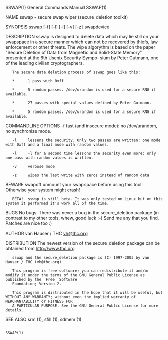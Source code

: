 SSWAP(1)                                                               General Commands Manual                                                              SSWAP(1)

NAME
       sswap - secure swap wiper (secure_deletion toolkit)

SYNOPSIS
       sswap [-f] [-l] [-l] [-v] [-z] swapdevice

DESCRIPTION
       sswap  is  designed  to  delete  data which may lie still on your swapspace in a secure manner which can not be recovered by thiefs, law enforcement or other
       threats.  The wipe algorythm is based on the paper "Secure Deletion of Data from Magnetic and Solid-State Memory" presented at the 6th Usenix Security Sympo‐
       sium by Peter Gutmann, one of the leading civilian cryptographers.

       The secure data deletion process of sswap goes like this:

       *      1 pass with 0xff

       *      5 random passes. /dev/urandom is used for a secure RNG if available.

       *      27 passes with special values defined by Peter Gutmann.

       *      5 random passes. /dev/urandom is used for a secure RNG if available.

COMMANDLINE OPTIONS
       -f     fast (and insecure mode): no /dev/urandom, no synchronize mode.

       -l     lessens the security. Only two passes are written: one mode with 0xff and a final mode with random values.

       -l     -l for a second time lessons the security even more: only one pass with random values is written.

       -v     verbose mode

       -z     wipes the last write with zeros instead of random data

BEWARE
       swapoff
              unmount your swapspace before using this tool! Otherwise your system might crash!

       BETA!  sswap is still beta. It was only tested on Linux but on this system it performed it's work all of the time.

BUGS
       No  bugs.  There  was  never a bug in the secure_deletion package (in contrast to my other tools, whew, good luck ;-) Send me any that you find.  Patches are
       nice too :)

AUTHOR
       van Hauser / THC <vh@thc.org>

DISTRIBUTION
       The newest version of the secure_deletion package can be obtained from http://www.thc.org

       sswap and the secure_deletion package is (C) 1997-2003 by van Hauser / THC (vh@thc.org)

       This program is free software; you can redistribute it and/or modify it under the terms of the GNU General Public License as published by the  Free  Software
       Foundation; Version 2.

       This program is distributed in the hope that it will be useful, but WITHOUT ANY WARRANTY; without even the implied warranty of MERCHANTABILITY or FITNESS FOR
       A PARTICULAR PURPOSE. See the GNU General Public License for more details.

SEE ALSO
       srm (1), sfill (1), sdmem (1)

                                                                                                                                                            SSWAP(1)
